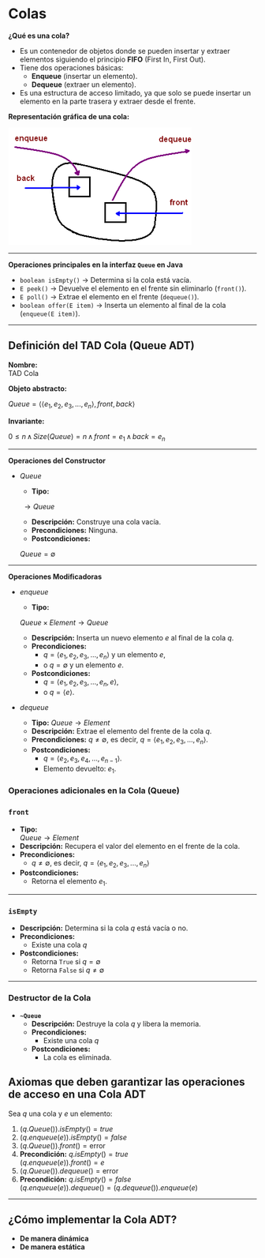 # Colas

**¿Qué es una cola?**

- Es un contenedor de objetos donde se pueden insertar y extraer elementos siguiendo el principio **FIFO** (First In, First Out).
- Tiene dos operaciones básicas:
  - **Enqueue** (insertar un elemento).
  - **Dequeue** (extraer un elemento).
- Es una estructura de acceso limitado, ya que solo se puede insertar un elemento en la parte trasera y extraer desde el frente.

**Representación gráfica de una cola:**

![Cola](/3_Estructuras_NO_Recursivas/3_Generics/5_SistemaImpresion/Images/queue.png)

---

**Operaciones principales en la interfaz `Queue` en Java**

- `boolean isEmpty()` → Determina si la cola está vacía.
- `E peek()` → Devuelve el elemento en el frente sin eliminarlo (`front()`).
- `E poll()` → Extrae el elemento en el frente (`dequeue()`).
- `boolean offer(E item)` → Inserta un elemento al final de la cola (`enqueue(E item)`).

---

## Definición del TAD Cola (Queue ADT)

**Nombre:**  
TAD Cola

**Objeto abstracto:**  

$Queue = \langle \langle e_1,e_2,e_3,...,e_n \rangle, front, back \rangle$

**Invariante:**  

$0 \leq n \, \wedge \, Size(Queue) = n \, \wedge \, front = e_1  \, \wedge \, back = e_n$

---

**Operaciones del Constructor**

- *Queue* 
  - **Tipo:** 
  
  $~ \longrightarrow Queue$  
  
  - **Descripción:** Construye una cola vacía.  
  - **Precondiciones:** Ninguna.  
  - **Postcondiciones:** 
  
  $Queue  = \emptyset$

---

**Operaciones Modificadoras**

- *enqueue*  
  - **Tipo:** 
  
  $Queue \times Element \longrightarrow Queue$  
  
  - **Descripción:** Inserta un nuevo elemento $e$ al final de la cola $q$.  
  - **Precondiciones:**  
    - $q = \langle e_1,e_2,e_3,...,e_n \rangle$ y un elemento $e$,  
    - o $q = \emptyset$ y un elemento $e$.  
  - **Postcondiciones:**  
    - $q = \langle e_1,e_2,e_3,...,e_n, e \rangle$,  
    - o $q = \langle e \rangle$.

- *dequeue*  
  - **Tipo:** $Queue \longrightarrow Element$ 
  - **Descripción:** Extrae el elemento del frente de la cola $q$.  
  - **Precondiciones:** $q \neq \emptyset$, es decir, $q = \langle e_1,e_2,e_3,...,e_n \rangle$.  
  - **Postcondiciones:**  
    - $q = \langle e_2,e_3,e_4,...,e_{n-1} \rangle$.  
    - Elemento devuelto: $e_1$.

### Operaciones adicionales en la Cola (Queue)

### `front`
- **Tipo:**  
  $Queue \longrightarrow Element$
- **Descripción:** Recupera el valor del elemento en el frente de la cola.  
- **Precondiciones:**  
  - $q \neq \emptyset$, es decir, $q = \langle e_1,e_2,e_3,...,e_n \rangle$  
- **Postcondiciones:**  
  - Retorna el elemento $e_1$.

---

### `isEmpty`
- **Descripción:** Determina si la cola $q$ está vacía o no.  
- **Precondiciones:**  
  - Existe una cola $q$  
- **Postcondiciones:**  
  - Retorna `True` si $q = \emptyset$ 
  - Retorna `False` si $q \neq \emptyset$ 

---

### Destructor de la Cola

- **`~Queue`**
  - **Descripción:** Destruye la cola $q$ y libera la memoria.
  - **Precondiciones:**  
    - Existe una cola $q$  
  - **Postcondiciones:**  
    - La cola es eliminada.

## Axiomas que deben garantizar las operaciones de acceso en una Cola ADT

Sea $q$ una cola y $e$ un elemento:

1. $(q.Queue()).isEmpty() = true$
2. $(q.enqueue(e)).isEmpty() = false$
3. $(q.Queue()).front() = \text{error}$
4. **Precondición:** $q.isEmpty() = true$  
   $(q.enqueue(e)).front() = e$
5. $(q.Queue()).dequeue() = \text{error}$
6. **Precondición:** $q.isEmpty() = false$  
   $(q.enqueue(e)).dequeue() = (q.dequeue()).enqueue(e)$

---

## ¿Cómo implementar la Cola ADT?

- **De manera dinámica**
- **De manera estática**







